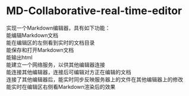 # MD-Collaborative-real-time-editor

实现一个Markdown编辑器，具有如下功能：  
能编辑Markdown文档  
能在编辑区的左侧看到实时的文档目录  
能保存和打开Markdown文档  
能输出html  
能建立一个网络服务，以供其他编辑器连接  
能连接其他编辑器，连接后可编辑对方正在编辑的文档  
连接了其他编辑器后，能实时同步反映服务器上的文件在其他编辑器上的修改  
能实时在编辑区右侧看Markdown渲染后的效果  
